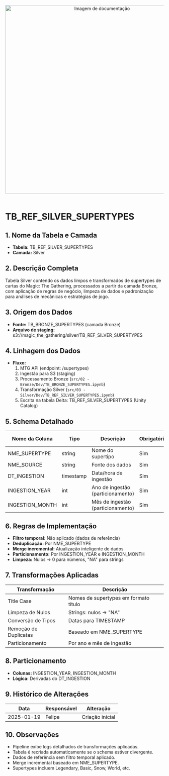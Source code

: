<div align="center">
<!-- Imagem ilustrativa da tabela (adicione o link abaixo) -->
<img src="https://i.postimg.cc/jjvN23QK/remote-image.png" alt="Imagem de documentação" width="600"/>
</div>
<br>

# TB_REF_SILVER_SUPERTYPES

## 1. Nome da Tabela e Camada
- **Tabela:** TB_REF_SILVER_SUPERTYPES
- **Camada:** Silver

## 2. Descrição Completa
Tabela Silver contendo os dados limpos e transformados de supertypes de cartas do Magic: The Gathering, processados a partir da camada Bronze, com aplicação de regras de negócio, limpeza de dados e padronização para análises de mecânicas e estratégias de jogo.

## 3. Origem dos Dados
- **Fonte:** TB_BRONZE_SUPERTYPES (camada Bronze)
- **Arquivo de staging:** s3:/<bucket>/magic_the_gathering/silver/TB_REF_SILVER_SUPERTYPES

## 4. Linhagem dos Dados
- **Fluxo:**  
  1. MTG API (endpoint: /supertypes)  
  2. Ingestão para S3 (staging)  
  3. Processamento Bronze (`src/02 - Bronze/Dev/TB_BRONZE_SUPERTYPES.ipynb`)  
  4. Transformação Silver (`src/03 - Silver/Dev/TB_REF_SILVER_SUPERTYPES.ipynb`)  
  5. Escrita na tabela Delta: TB_REF_SILVER_SUPERTYPES (Unity Catalog)

## 5. Schema Detalhado
| Nome da Coluna   | Tipo    | Descrição                        | Obrigatória | Chave | Regra de Preenchimento         |
|------------------|---------|----------------------------------|-------------|-------|-------------------------------|
| NME_SUPERTYPE    | string  | Nome do supertipo                | Sim         | Sim   | Title case, sem acentos        |
| NME_SOURCE       | string  | Fonte dos dados                  | Sim         | Não   |            |
| DT_INGESTION     | timestamp | Data/hora de ingestão           | Sim         | Não   |                               |
| INGESTION_YEAR   | int     | Ano de ingestão (particionamento) | Sim      | Não   | Derivado de DT_INGESTION      |
| INGESTION_MONTH  | int     | Mês de ingestão (particionamento) | Sim      | Não   | Derivado de DT_INGESTION      |

## 6. Regras de Implementação
- **Filtro temporal:** Não aplicado (dados de referência)
- **Deduplicação:** Por NME_SUPERTYPE
- **Merge incremental:** Atualização inteligente de dados
- **Particionamento:** Por INGESTION_YEAR e INGESTION_MONTH
- **Limpeza:** Nulos → 0 para números, "NA" para strings

## 7. Transformações Aplicadas
| Transformação | Descrição |
|---------------|-----------|
| Title Case | Nomes de supertypes em formato título |
| Limpeza de Nulos | Strings: nulos → "NA" |
| Conversão de Tipos | Datas para TIMESTAMP |
| Remoção de Duplicatas | Baseado em NME_SUPERTYPE |
| Particionamento | Por ano e mês de ingestão |

## 8. Particionamento
- **Colunas:** INGESTION_YEAR, INGESTION_MONTH
- **Lógica:** Derivadas do DT_INGESTION

## 9. Histórico de Alterações
| Data       | Responsável | Alteração                |
|------------|-------------|--------------------------|
| 2025-01-19 | Felipe      | Criação inicial          |


## 10. Observações
- Pipeline exibe logs detalhados de transformações aplicadas.
- Tabela é recriada automaticamente se o schema estiver divergente.
- Dados de referência sem filtro temporal aplicado.
- Merge incremental baseado em NME_SUPERTYPE.
- Supertypes incluem Legendary, Basic, Snow, World, etc. 
